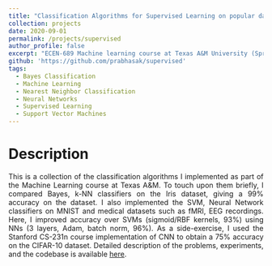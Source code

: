 ```yaml
---
title: "Classification Algorithms for Supervised Learning on popular datasets"
collection: projects
date: 2020-09-01
permalink: /projects/supervised
author_profile: false
excerpt: "ECEN-689 Machine learning course at Texas A&M University (Spring 2019), Mar 2019 – Apr 2019."
github: 'https://github.com/prabhasak/supervised'
tags:
  - Bayes Classification
  - Machine Learning
  - Nearest Neighbor Classification
  - Neural Networks
  - Supervised Learning  
  - Support Vector Machines
---
```


Description
======

<div style="text-align: justify">

This is a collection of the classification algorithms I implemented as part of the Machine Learning course at Texas A&M. To touch upon them briefly, I compared Bayes, k-NN classifiers on the Iris dataset, giving a 99% accuracy on the dataset. I also implemented the SVM, Neural Network classifiers on MNIST and medical datasets such as fMRI, EEG recordings. Here, I improved accuracy over SVMs (sigmoid/RBF kernels, 93%) using NNs (3 layers, Adam, batch norm, 96%). As a side-exercise, I used the Stanford CS-231n course implementation of CNN to obtain a 75% accuracy on the CIFAR-10 dataset. Detailed description of the problems, experiments, and the codebase is available <a href="https://github.com/prabhasak/supervised">here</a>.

</div>